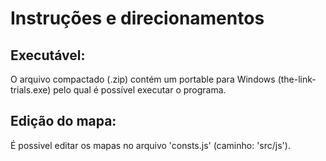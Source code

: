 # Instruções e direcionamentos

## Executável:
O arquivo compactado (.zip) contém um portable para Windows (the-link-trials.exe) pelo qual é possível executar o programa.

## Edição do mapa:
É possivel editar os mapas no arquivo 'consts.js' (caminho: 'src/js').
